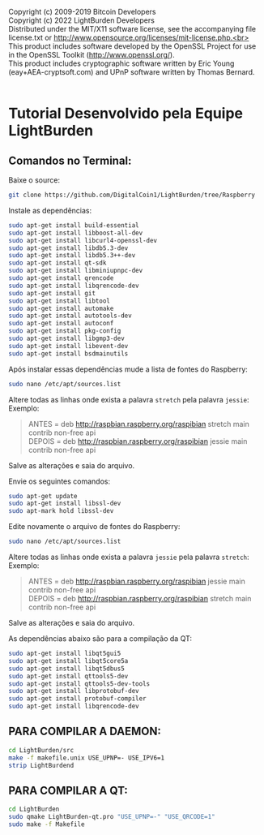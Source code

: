 Copyright (c) 2009-2019 Bitcoin Developers<br>
Copyright (c) 2022 LightBurden Developers<br>
Distributed under the MIT/X11 software license, see the accompanying file license.txt or http://www.opensource.org/licenses/mit-license.php.<br>
This product includes software developed by the OpenSSL Project for use in the OpenSSL Toolkit (http://www.openssl.org/).<br>
This product includes cryptographic software written by Eric Young (eay+AEA-cryptsoft.com) and UPnP software written by Thomas Bernard.<br>
<br>

# Tutorial Desenvolvido pela Equipe LightBurden

## Comandos no Terminal:

Baixe o source:

```sh
git clone https://github.com/DigitalCoin1/LightBurden/tree/Raspberry
```

Instale as dependências:
```sh
sudo apt-get install build-essential
sudo apt-get install libboost-all-dev
sudo apt-get install libcurl4-openssl-dev
sudo apt-get install libdb5.3-dev
sudo apt-get install libdb5.3++-dev
sudo apt-get install qt-sdk
sudo apt-get install libminiupnpc-dev
sudo apt-get install qrencode
sudo apt-get install libqrencode-dev
sudo apt-get install git
sudo apt-get install libtool
sudo apt-get install automake
sudo apt-get install autotools-dev
sudo apt-get install autoconf
sudo apt-get install pkg-config
sudo apt-get install libgmp3-dev
sudo apt-get install libevent-dev
sudo apt-get install bsdmainutils
```

Após instalar essas dependências mude a lista de fontes do Raspberry:
```sh
sudo nano /etc/apt/sources.list
```

Altere todas as linhas onde exista a palavra `stretch` pela palavra `jessie`:
Exemplo:
> ANTES = deb http://raspbian.raspberry.org/raspibian stretch main contrib non-free api<br>
> DEPOIS = deb http://raspbian.raspberry.org/raspibian jessie main contrib non-free api

Salve as alterações e saia do arquivo.

Envie os seguintes comandos:
```sh
sudo apt-get update
sudo apt-get install libssl-dev
sudo apt-mark hold libssl-dev
```

Edite novamente o arquivo de fontes do Raspberry:
```sh
sudo nano /etc/apt/sources.list
```

Altere todas as linhas onde exista a palavra `jessie` pela palavra `stretch`:
Exemplo:

> ANTES = deb http://raspbian.raspberry.org/raspibian jessie main contrib non-free api<br>
> DEPOIS = deb http://raspbian.raspberry.org/raspibian stretch main contrib non-free api

Salve as alterações e saia do arquivo.

As dependências abaixo são para a compilação da QT:
```sh
sudo apt-get install libqt5gui5
sudo apt-get install libqt5core5a
sudo apt-get install libqt5dbus5
sudo apt-get install qttools5-dev
sudo apt-get install qttools5-dev-tools
sudo apt-get install libprotobuf-dev
sudo apt-get install protobuf-compiler
sudo apt-get install libqrencode-dev
```

## PARA COMPILAR A DAEMON:
```sh
cd LightBurden/src
make -f makefile.unix USE_UPNP=- USE_IPV6=1
strip LightBurdend
```

## PARA COMPILAR A QT:
```sh
cd LightBurden
sudo qmake LightBurden-qt.pro "USE_UPNP=-" "USE_QRCODE=1"
sudo make -f Makefile
```

